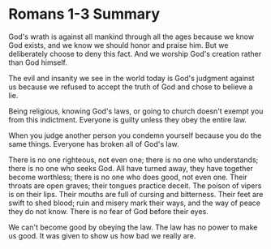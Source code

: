 # Romans 1-3 Summary

God's wrath is against all mankind through all the 
ages because we 
know God exists, and we know we should honor and praise him.
But we deliberately choose to deny this fact. And 
we worship God's creation rather than God himself.

The evil and insanity we see in the world today is God's
judgment against us because we refused to accept the truth of God and
chose to believe a lie.

Being religious, knowing God's laws, or going to church doesn't 
exempt you from this indictment. Everyone is guilty unless they
obey the entire law.

When you judge another person you condemn yourself because you do
the same things. Everyone has broken all of God's law.

There is no one righteous, not even one;
there is no one who understands;
there is no one who seeks God.
All have turned away,
they have together become worthless;
there is no one who does good,
not even one.
Their throats are open graves;
their tongues practice deceit.
The poison of vipers is on their lips.
Their mouths are full of cursing and bitterness.
Their feet are swift to shed blood;
ruin and misery mark their ways,
and the way of peace they do not know.
There is no fear of God before their eyes.

We can't become good by obeying the law. The law has no power 
to make us good. It was given to show us how bad
we really are.
